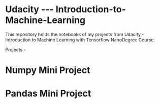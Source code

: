 # Udacity --- Introduction-to-Machine-Learning

This repository holds the notebooks of my projects from Udacity - Introduction to Machine Learning with Tensorflow NanoDegree Course.

Projects - 
  # Numpy Mini Project
  # Pandas Mini Project

